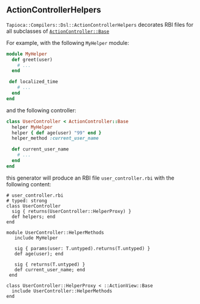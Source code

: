 ## ActionControllerHelpers

`Tapioca::Compilers::Dsl::ActionControllerHelpers` decorates RBI files for all
subclasses of [`ActionController::Base`](https://api.rubyonrails.org/classes/ActionController/Helpers.html)

For example, with the following `MyHelper` module:

~~~rb
module MyHelper
  def greet(user)
    # ...
  end

 def localized_time
    # ...
  end
end
~~~

and the following controller:

~~~rb
class UserController < ActionController::Base
  helper MyHelper
  helper { def age(user) "99" end }
  helper_method :current_user_name

  def current_user_name
    # ...
  end
end
~~~

this generator will produce an RBI file `user_controller.rbi` with the following content:

~~~rbi
# user_controller.rbi
# typed: strong
class UserController
  sig { returns(UserController::HelperProxy) }
  def helpers; end
end

module UserController::HelperMethods
   include MyHelper

   sig { params(user: T.untyped).returns(T.untyped) }
   def age(user); end

   sig { returns(T.untyped) }
   def current_user_name; end
 end

class UserController::HelperProxy < ::ActionView::Base
  include UserController::HelperMethods
end
~~~
